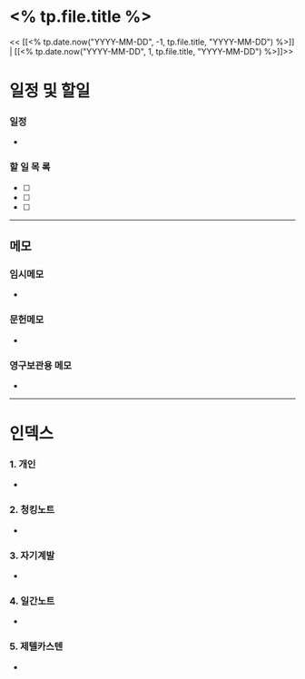 # <% tp.file.title %>

<< [[<% tp.date.now("YYYY-MM-DD", -1, tp.file.title, "YYYY-MM-DD") %>]] | [[<% tp.date.now("YYYY-MM-DD", 1, tp.file.title, "YYYY-MM-DD") %>]]>>
# 일정 및 할일
### 일정
-

### 할 일 목 록
-[ ]
-[ ]
-[ ]

---

## 메모
### 임시메모
-
### 문헌메모
-

### 영구보관용 메모
-

---

# 인덱스
### 1. 개인
-
### 2. 청킹노트
-
### 3. 자기계발
-
### 4. 일간노트
-
### 5. 제텔카스텐
-

